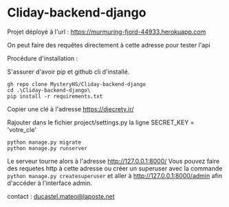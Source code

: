 # Cliday-backend-django

Projet déployé à l'url : https://murmuring-fjord-44933.herokuapp.com 


On peut faire des requêtes directement à cette adresse pour tester l'api 

Procédure d'installation :

S'assurer d'avoir pip et github cli d'installé.

```
gh repo clone MysteryHS/Cliday-backend-django
cd .\Cliday-backend-django\
pip install -r requirements.txt
```
Copier une clé à l'adresse https://djecrety.ir/ 


Rajouter dans le fichier project/settings.py la ligne SECRET_KEY = 'votre_cle'
```
python manage.py migrate
python manage.py runserver
```

Le serveur tourne alors à l'adresse http://127.0.0.1:8000/
Vous pouvez faire des requetes http à cette adresse ou créer un superuser avec la commande ```python manage.py createsuperuser```
et aller à http://127.0.0.1:8000/admin afin d'accéder à l'interface admin.

contact : ducastel.mateo@laposte.net
